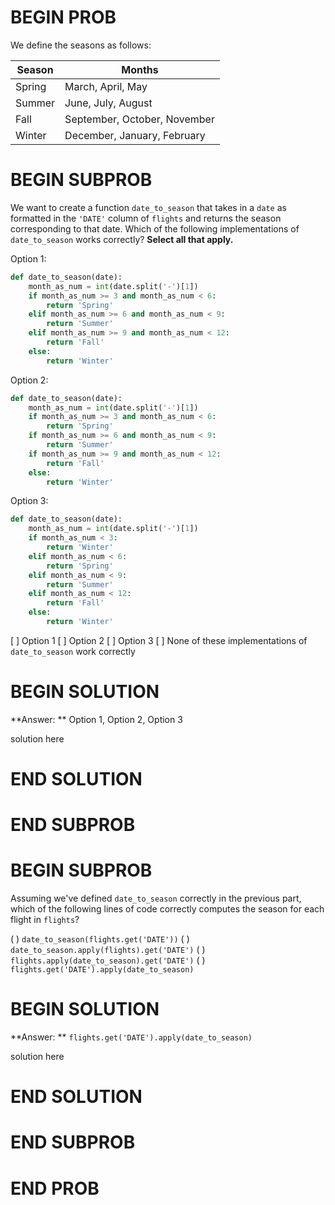# BEGIN PROB

We define the seasons as follows:

| Season | Months |
| --- | --- |
| Spring | March, April, May |
| Summer | June, July, August |
| Fall | September, October, November |
| Winter | December, January, February |

# BEGIN SUBPROB

We want to create a function `date_to_season` that takes in a `date` as formatted in the `'DATE'` column of `flights` and returns the season corresponding to that date. Which of the following implementations of `date_to_season` works correctly? **Select all that apply.**

Option 1:

```python
def date_to_season(date):
    month_as_num = int(date.split('-')[1])
    if month_as_num >= 3 and month_as_num < 6:
        return 'Spring'
    elif month_as_num >= 6 and month_as_num < 9:
        return 'Summer'
    elif month_as_num >= 9 and month_as_num < 12:
        return 'Fall'
    else:
        return 'Winter'
```

Option 2:

```python
def date_to_season(date):
    month_as_num = int(date.split('-')[1])
    if month_as_num >= 3 and month_as_num < 6:
        return 'Spring'
    if month_as_num >= 6 and month_as_num < 9:
        return 'Summer'
    if month_as_num >= 9 and month_as_num < 12:
        return 'Fall'
    else:
        return 'Winter'
```

Option 3:

```python
def date_to_season(date):
    month_as_num = int(date.split('-')[1])
    if month_as_num < 3:
        return 'Winter'
    elif month_as_num < 6:
        return 'Spring'
    elif month_as_num < 9:
        return 'Summer'
    elif month_as_num < 12:
        return 'Fall'
    else:
        return 'Winter' 
```

[ ] Option 1
[ ] Option 2
[ ] Option 3
[ ] None of these implementations of `date_to_season` work correctly

# BEGIN SOLUTION

**Answer: ** Option 1, Option 2, Option 3

solution here

# END SOLUTION

# END SUBPROB

# BEGIN SUBPROB

Assuming we've defined `date_to_season` correctly in the previous part, which of the following lines of code correctly computes the season for each flight in `flights`?

( ) `date_to_season(flights.get('DATE'))`
( ) `date_to_season.apply(flights).get('DATE')`
( ) `flights.apply(date_to_season).get('DATE')`
( ) `flights.get('DATE').apply(date_to_season)`

# BEGIN SOLUTION

**Answer: ** `flights.get('DATE').apply(date_to_season)`

solution here

# END SOLUTION

# END SUBPROB

# END PROB